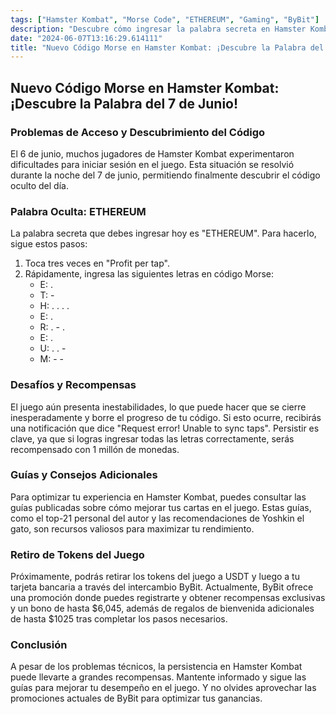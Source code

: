 ```yaml
---
tags: ["Hamster Kombat", "Morse Code", "ETHEREUM", "Gaming", "ByBit"]
description: "Descubre cómo ingresar la palabra secreta en Hamster Kombat del 7 de junio y cómo superar los desafíos técnicos para obtener grandes recompensas."
date: "2024-06-07T13:16:29.614111"
title: "Nuevo Código Morse en Hamster Kombat: ¡Descubre la Palabra del 7 de Junio!"
---
```



## Nuevo Código Morse en Hamster Kombat: ¡Descubre la Palabra del 7 de Junio!

### Problemas de Acceso y Descubrimiento del Código
El 6 de junio, muchos jugadores de Hamster Kombat experimentaron dificultades para iniciar sesión en el juego. Esta situación se resolvió durante la noche del 7 de junio, permitiendo finalmente descubrir el código oculto del día.

### Palabra Oculta: ETHEREUM
La palabra secreta que debes ingresar hoy es "ETHEREUM". Para hacerlo, sigue estos pasos:

1. Toca tres veces en "Profit per tap".
2. Rápidamente, ingresa las siguientes letras en código Morse:
    - E: .
    - T: -
    - H: . . . .
    - E: .
    - R: . - .
    - E: .
    - U: . . -
    - M: - -

### Desafíos y Recompensas
El juego aún presenta inestabilidades, lo que puede hacer que se cierre inesperadamente y borre el progreso de tu código. Si esto ocurre, recibirás una notificación que dice "Request error! Unable to sync taps". Persistir es clave, ya que si logras ingresar todas las letras correctamente, serás recompensado con 1 millón de monedas.

### Guías y Consejos Adicionales
Para optimizar tu experiencia en Hamster Kombat, puedes consultar las guías publicadas sobre cómo mejorar tus cartas en el juego. Estas guías, como el top-21 personal del autor y las recomendaciones de Yoshkin el gato, son recursos valiosos para maximizar tu rendimiento.

### Retiro de Tokens del Juego
Próximamente, podrás retirar los tokens del juego a USDT y luego a tu tarjeta bancaria a través del intercambio ByBit. Actualmente, ByBit ofrece una promoción donde puedes registrarte y obtener recompensas exclusivas y un bono de hasta $6,045, además de regalos de bienvenida adicionales de hasta $1025 tras completar los pasos necesarios.

### Conclusión
A pesar de los problemas técnicos, la persistencia en Hamster Kombat puede llevarte a grandes recompensas. Mantente informado y sigue las guías para mejorar tu desempeño en el juego. Y no olvides aprovechar las promociones actuales de ByBit para optimizar tus ganancias.
